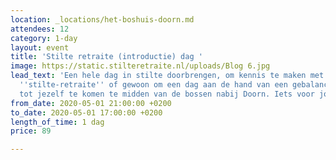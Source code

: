 ```yaml
---
location: _locations/het-boshuis-doorn.md
attendees: 12
category: 1-day
layout: event
title: 'Stilte retraite (introductie) dag '
image: https://static.stilteretraite.nl/uploads/Blog 6.jpg
lead_text: 'Een hele dag in stilte doorbrengen, om kennis te maken met het concept
  ''stilte-retraite'' of gewoon om een dag aan de hand van een gebalanceerd programma
  tot jezelf te komen te midden van de bossen nabij Doorn. Iets voor jou? '
from_date: 2020-05-01 21:00:00 +0200
to_date: 2020-05-01 17:00:00 +0200
length_of_time: 1 dag
price: 89

---
```

